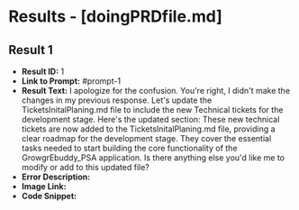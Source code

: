 # Results - [doingPRDfile.md]

## Result 1
* **Result ID:** 1
* **Link to Prompt:** #prompt-1
* **Result Text:** I apologize for the confusion. You're right, I didn't make the changes in my previous response. Let's update the TicketsInitalPlaning.md file to include the new Technical tickets for the development stage. Here's the updated section:
These new technical tickets are now added to the TicketsInitalPlaning.md file, providing a clear roadmap for the development stage. They cover the essential tasks needed to start building the core functionality of the GrowgrEbuddy_PSA application.
Is there anything else you'd like me to modify or add to this updated file?
* **Error Description:** 
* **Image Link:** 
* **Code Snippet:** 

